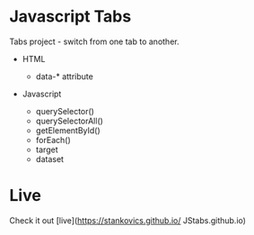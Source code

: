 # Javascript Tabs

Tabs project - switch from one tab to another.

* HTML
     * data-* attribute

* Javascript
    * querySelector()
    * querySelectorAll()
    * getElementById()
    * forEach()
    * target
    * dataset

# Live

Check it out [live](https://stankovics.github.io/
JStabs.github.io)